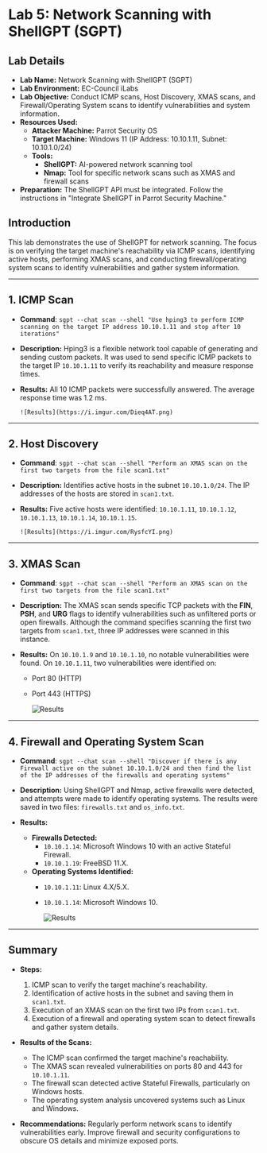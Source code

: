 # Lab 5: Network Scanning with ShellGPT (SGPT)

## Lab Details

- **Lab Name:** Network Scanning with ShellGPT (SGPT)
- **Lab Environment:** EC-Council iLabs
- **Lab Objective:** Conduct ICMP scans, Host Discovery, XMAS scans, and Firewall/Operating System scans to identify vulnerabilities and system information.
- **Resources Used:**
  - **Attacker Machine:** Parrot Security OS
  - **Target Machine:** Windows 11 (IP Address: 10.10.1.11, Subnet: 10.10.1.0/24)
  - **Tools:**
    - **ShellGPT:** AI-powered network scanning tool
    - **Nmap:** Tool for specific network scans such as XMAS and firewall scans
- **Preparation:** The ShellGPT API must be integrated. Follow the instructions in "Integrate ShellGPT in Parrot Security Machine."

## Introduction

This lab demonstrates the use of ShellGPT for network scanning. The focus is on verifying the target machine's reachability via ICMP scans, identifying active hosts, performing XMAS scans, and conducting firewall/operating system scans to identify vulnerabilities and gather system information.

---

## 1. ICMP Scan

- **Command**: 
`sgpt --chat scan --shell "Use hping3 to perform ICMP scanning on the target IP address 10.10.1.11 and stop after 10 iterations"`

- **Description:** Hping3 is a flexible network tool capable of generating and sending custom packets. It was used to send specific ICMP packets to the target IP `10.10.1.11` to verify its reachability and measure response times.
- **Results:** All 10 ICMP packets were successfully answered. The average response time was 1.2 ms.
  
      ![Results](https://i.imgur.com/Dieq4AT.png)
---

## 2. Host Discovery

- **Command**: 
`sgpt --chat scan --shell "Perform an XMAS scan on the first two targets from the file scan1.txt"`

- **Description:** Identifies active hosts in the subnet `10.10.1.0/24`. The IP addresses of the hosts are stored in `scan1.txt`.
- **Results:** Five active hosts were identified: `10.10.1.11`, `10.10.1.12`, `10.10.1.13`, `10.10.1.14`, `10.10.1.15`.
  
      ![Results](https://i.imgur.com/RysfcYI.png)
  
---

## 3. XMAS Scan

- **Command**: 
`sgpt --chat scan --shell "Perform an XMAS scan on the first two targets from the file scan1.txt"`

- **Description:** The XMAS scan sends specific TCP packets with the **FIN**, **PSH**, and **URG** flags to identify vulnerabilities such as unfiltered ports or open firewalls. Although the command specifies scanning the first two targets from `scan1.txt`, three IP addresses were scanned in this instance.
- **Results:** On `10.10.1.9` and `10.10.1.10`, no notable vulnerabilities were found. On `10.10.1.11`, two vulnerabilities were identified on:
  - Port 80 (HTTP)
  - Port 443 (HTTPS)

      ![Results](https://i.imgur.com/GM9lepL.png)
    
---

## 4. Firewall and Operating System Scan

- **Command**: 
`sgpt --chat scan --shell "Discover if there is any Firewall active on the subnet 10.10.1.0/24 and then find the list of the IP addresses of the firewalls and operating systems"`

- **Description:** Using ShellGPT and Nmap, active firewalls were detected, and attempts were made to identify operating systems. The results were saved in two files: `firewalls.txt` and `os_info.txt`.
- **Results:** 
  - **Firewalls Detected:**
    - `10.10.1.14`: Microsoft Windows 10 with an active Stateful Firewall.
    - `10.10.1.19`: FreeBSD 11.X.
  - **Operating Systems Identified:**
    - `10.10.1.11`: Linux 4.X/5.X.
    - `10.10.1.14`: Microsoft Windows 10.
      
      ![Results](https://i.imgur.com/gaxro3n.png)
      
---

## Summary

- **Steps:**
  1. ICMP scan to verify the target machine's reachability.
  2. Identification of active hosts in the subnet and saving them in `scan1.txt`.
  3. Execution of an XMAS scan on the first two IPs from `scan1.txt`.
  4. Execution of a firewall and operating system scan to detect firewalls and gather system details.

- **Results of the Scans:**
  - The ICMP scan confirmed the target machine's reachability.
  - The XMAS scan revealed vulnerabilities on ports 80 and 443 for `10.10.1.11`.
  - The firewall scan detected active Stateful Firewalls, particularly on Windows hosts.
  - The operating system analysis uncovered systems such as Linux and Windows.

- **Recommendations:**
Regularly perform network scans to identify vulnerabilities early. Improve firewall and security configurations to obscure OS details and minimize exposed ports.
